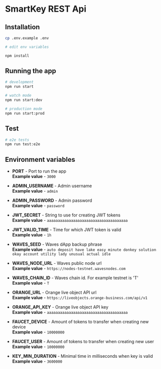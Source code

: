 # SmartKey REST Api

## Installation

```bash
cp .env.example .env

# edit env variables

npm install
```

## Running the app

```bash
# development
npm run start

# watch mode
npm run start:dev

# production mode
npm run start:prod
```

## Test

```bash
# e2e tests
npm run test:e2e
```

## Environment variables

- **PORT** - Port to run the app  
**Example value** - `3000`

-  **ADMIN_USERNAME** - Admin username  
**Example value** - `admin`

-  **ADMIN_PASSWORD** - Admin password  
**Example value** - `password`

- **JWT_SECRET** - String to use for creating JWT tokens  
**Example value** - `aaaaaaaaaaaaaaaaaaaaaaaaaaaaaaaaaaaaa`

- **JWT_VALID_TIME** - Time for which JWT token is valid  
**Example value** - `1h`

- **WAVES_SEED** - Waves dApp backup phrase  
**Example value** - `auto deposit have lake easy minute donkey solution okay account utility lady unusual actual idle`

- **WAVES_NODE_URL** - Waves public node url  
**Example value** - `https://nodes-testnet.wavesnodes.com`

- **WAVES_CHAIN_ID** - Waves chain id. For example testnet is 'T'  
**Example value** - `T`

- **ORANGE_URL** - Orange live object API url  
**Example value** - `https://liveobjects.orange-business.com/api/v1`

- **ORANGE_API_KEY** - Orange live object API key  
**Example value** - `aaaaaaaaaaaaaaaaaaaaaaaaaaaaaaaaaaaaa`

- **FAUCET_DEVICE** - Amount of tokens to transfer when creating new device  
**Example value** - `10000000`

- **FAUCET_USER** - Amount of tokens to transfer when creating new user  
**Example value** - `10000000`

- **KEY_MIN_DURATION** - Minimal time in milliseconds when key is valid  
**Example value** - `3600000`
